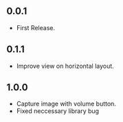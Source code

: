 ## 0.0.1

* First Release.

## 0.1.1

* Improve view on horizontal layout.

## 1.0.0

* Capture image with volume button.
* Fixed neccessary library bug

